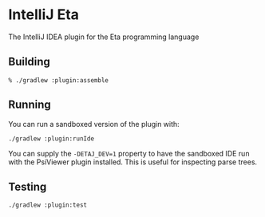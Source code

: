 # IntelliJ Eta

The IntelliJ IDEA plugin for the Eta programming language

## Building

```
% ./gradlew :plugin:assemble
```

## Running

You can run a sandboxed version of the plugin with:

```
./gradlew :plugin:runIde
```

You can supply the `-DETAJ_DEV=1` property to have the sandboxed IDE run
with the PsiViewer plugin installed. This is useful for inspecting parse trees.

## Testing

```
./gradlew :plugin:test
```

